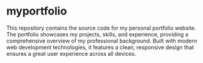 # myportfolio
This repository contains the source code for my personal portfolio website. The portfolio showcases my projects, skills, and experience, providing a comprehensive overview of my professional background. Built with modern web development technologies, it features a clean, responsive design that ensures a great user experience across all devices.
